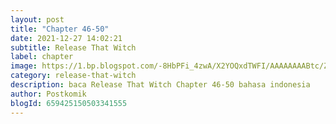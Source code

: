 ```yaml
---
layout: post 
title: "Chapter 46-50"
date: 2021-12-27 14:02:21
subtitle: Release That Witch
label: chapter
image: https://1.bp.blogspot.com/-8HbPFi_4zwA/X2YOQxdTWFI/AAAAAAAABtc/ZjC0JIX7L0U2HaOAmowwAI8VFU6UIeuVwCLcBGAsYHQ/s72-c/rtw-794747-eGILJ7Is.jpg
category: release-that-witch
description: baca Release That Witch Chapter 46-50 bahasa indonesia 
author: Postkomik
blogId: 659425150503341555
---
```

